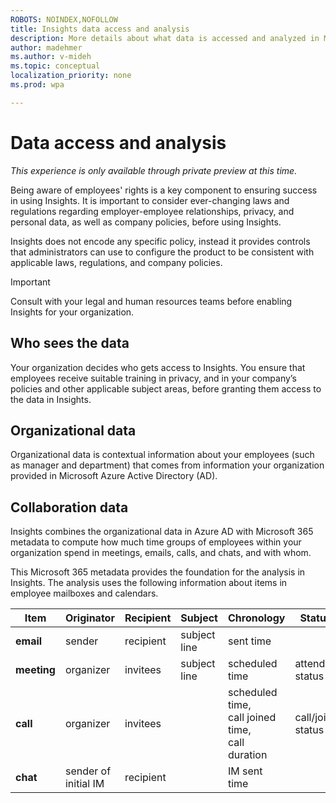 ```yaml
---
ROBOTS: NOINDEX,NOFOLLOW
title: Insights data access and analysis
description: More details about what data is accessed and analyzed in Microsoft 365 Insights
author: madehmer
ms.author: v-mideh
ms.topic: conceptual
localization_priority: none
ms.prod: wpa

---
```


# Data access and analysis

*This experience is only available through private preview at this time.*

Being aware of employees' rights is a key component to ensuring success in using Insights. It is important to consider ever-changing laws and regulations regarding employer-employee relationships, privacy, and personal data, as well as company policies, before using Insights.

Insights does not encode any specific policy, instead it provides controls that administrators can use to configure the product to be consistent with applicable laws, regulations, and company policies.

>[!Important]
> Consult with your legal and human resources teams before enabling Insights for your organization.

## Who sees the data

Your organization decides who gets access to Insights. You ensure that employees receive suitable training in privacy, and in your company’s policies and other applicable subject areas, before granting them access to the data in Insights.

## Organizational data

Organizational data is contextual information about your employees (such as manager and department) that comes from information your organization provided in Microsoft Azure Active Directory (AD).

## Collaboration data

Insights combines the organizational data in Azure AD with Microsoft 365 metadata to compute how much time groups of employees within your organization spend in meetings, emails, calls, and chats, and with whom.

This Microsoft 365 metadata provides the foundation for the analysis in Insights. The analysis uses the following information about items in employee mailboxes and calendars.

 | Item | Originator | Recipient | Subject | Chronology | Status | Venue |
 | ---- | ---- | ---- | ---- | ---- | ---- | ---- |
 | **email** | sender | recipient | subject line | sent time |  |  |
 | **meeting** | organizer | invitees | subject line | scheduled time | attendee status | scheduled location |
 | **call** | organizer | invitees |  | scheduled time, <br>call joined time, <br>call duration | call/join status |  |
 | **chat** | sender of <br>initial IM | recipient |  | IM sent time |  |  |
